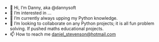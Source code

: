- 👋 Hi, I’m Danny, aka @dannysoft
- 👀 I’m interested in ...
- 🌱 I’m currently always upping my Python knowledge.
- 💞️ I’m looking to collaborate on any Python projects; it is all fun problem solving.  If pushed maths educational projects.
- 📫 How to reach me daniel_stevenson@hotmail.com

<!---
dannysoft/dannysoft is a ✨ special ✨ repository because its `README.md` (this file) appears on your GitHub profile.
You can click the Preview link to take a look at your changes.
--->
